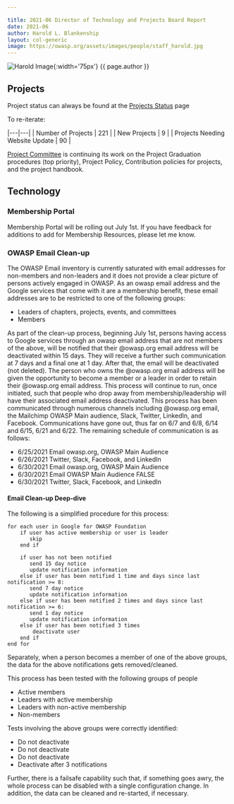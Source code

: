 ```yaml
---

title: 2021-06 Director of Technology and Projects Board Report
date: 2021-06
author: Harold L. Blankenship
layout: col-generic
image: https://owasp.org/assets/images/people/staff_harold.jpg
---
```

![Harold Image]({{page.image}}){:width='75px'} {{ page.author }}

## Projects
Project status can always be found at the [Projects Status](/projects/status/) page

To re-iterate:

|---|---|
| Number of Projects | 221 |
| New Projects | 9 |
| Projects Needing Website Update | 90 |

[Project Committee](https://owasp.org/www-committee-project/) is continuing its work on the Project Graduation procedures (top priority), Project Policy, Contribution policies for projects, and the project handbook.

## Technology
### Membership Portal
Membership Portal will be rolling out July 1st.  If you have feedback for additions to add for Membership Resources, please let me know.

### OWASP Email Clean-up
The OWASP Email inventory is currently saturated with email addresses for non-members and non-leaders and it does not provide a clear picture of persons actively engaged in OWASP. As an owasp email address and the Google services that come with it are a membership benefit, these email addresses are to be restricted to one of the following groups:
* Leaders of chapters, projects, events, and committees
* Members

As part of the clean-up process, beginning July 1st, persons having access to Google services through an owasp email address that are not members of the above, will be notified that their @owasp.org email address will be deactivated within 15 days. They will receive a further such communication at 7 days and a final one at 1 day. After that, the email will be deactivated (not deleted). The person who owns the @owasp.org email address will be given the opportunity to become a member or a leader in order to retain their @owasp.org email address.  This process will continue to run, once initiated, such that people who drop away from membership/leadership will have their associated email address deactivated. This process has been communicated through numerous channels including @owasp.org email, the Mailchimp OWASP Main audience, Slack, Twitter, LinkedIn, and Facebook. Communications have gone out, thus far on 6/7 and 6/8, 6/14 and 6/15, 6/21 and 6/22. The remaining schedule of communication is as follows:

- 6/25/2021	Email owasp.org, OWASP Main Audience
- 6/26/2021	Twitter, Slack, Facebook, and LinkedIn
- 6/30/2021	Email owasp.org, OWASP Main Audience
- 6/30/2021	Email OWASP Main Audience		FALSE
- 6/30/2021	Twitter, Slack, Facebook, and LinkedIn

#### Email Clean-up Deep-dive
The following is a simplified procedure for this process:

```
for each user in Google for OWASP Foundation
    if user has active membership or user is leader
       skip
    end if

    if user has not been notified
       send 15 day notice
       update notification information
    else if user has been notified 1 time and days since last notification >= 8:
       send 7 day notice
       update notification information
    else if user has been notified 2 times and days since last notification >= 6:
       send 1 day notice
       update notification information
    else if user has been notified 3 times
        deactivate user
    end if
end for
```

Separately, when a person becomes a member of one of the above groups, the data for the above notifications gets removed/cleaned.

This process has been tested with the following groups of people
* Active members
* Leaders with active membership
* Leaders with non-active membership
* Non-members

Tests involving the above groups were correctly identified:
* Do not deactivate
* Do not deactivate
* Do not deactivate
* Deactivate after 3 notifications

Further, there is a failsafe capability such that, if something goes awry, the whole process can be disabled with a single configuration change.  In addition, the data can be cleaned and re-started, if necessary.